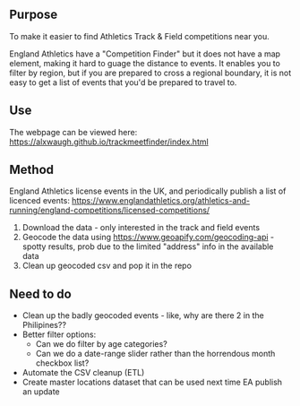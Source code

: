 ## Purpose

To make it easier to find Athletics Track & Field competitions near you.

England Athletics have a "Competition Finder" but it does not have a map element, making it hard to guage the distance to events. It enables you to filter by region, but if you are prepared to cross a regional boundary, it is not easy to get a list of events that you'd be prepared to travel to.

## Use

The webpage can be viewed here: https://alxwaugh.github.io/trackmeetfinder/index.html

## Method

England Athletics license events in the UK, and periodically publish a list of licenced events: 
https://www.englandathletics.org/athletics-and-running/england-competitions/licensed-competitions/

1. Download the data - only interested in the track and field events
2. Geocode the data using https://www.geoapify.com/geocoding-api - spotty results, prob due to the limited "address" info in the available data
3. Clean up geocoded csv and pop it in the repo

## Need to do

* Clean up the badly geocoded events - like, why are there 2 in the Philipines??
* Better filter options:
  * Can we do filter by age categories?
  * Can we do a date-range slider rather than the horrendous month checkbox list?
* Automate the CSV cleanup (ETL)
* Create master locations dataset that can be used next time EA publish an update
